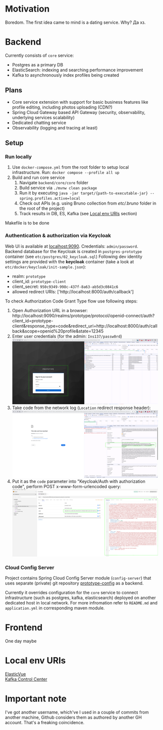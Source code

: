 # Motivation
Boredom.
The first idea came to mind is a dating service. Why? Да хз.

# Backend
Currently consists of `core` service: 
* Postgres as a primary DB
* ElasticSearch: indexing and searching performance improvement
* Kafka to asynchronously index profiles being created

## Plans
* Core service extension with support for basic business features like profile editing, including photos uploading (CDN?)
* Spring Cloud Gateway based API Gateway (security, observability, underlying services scalability)
* Dedicated chatting service
* Observability (logging and tracing at least)

## Setup

### Run locally

1. Use `docker-compose.yml` from the root folder to setup local infrastructure. Run: `docker compose --profile all up`
2. Build and run core service
    1. Navigate `backend/core/core` folder
    2. Build service via `./mvnw clean package`
    3. Run it by executing `java -jar target/{path-to-executable-jar} --spring.profiles.active=local`
    4. Check out APIs (e.g. using Bruno collection from _etc/.bruno_ folder in the root of the project)
    5. Track results in DB, ES, Kafka (see [Local env URIs](#-local-env-uris) section)    
   
Makefile is to be done

### Authentication & authorization via Keycloak
Web UI is available at [localhost:9090](http://localhost:9090/). Credentials: `admin/password`.  
Backend database for the Keycloak is created in `postgres-prototype` container (see `etc/postgres/02_keycloak.sql`)
Following dev identity settings are provided with the **keycloak** container (take a look at `etc/docker/keycloak/init-sample.json`):  
* realm: `prototype`
* client_id: `prototype-client`
* client_secret: `950c9349-998c-437f-8a63-ab5d3c0841c6`
* allowed redirect URIs: ['http://localhost:8000/auth/callback']

To check Authorization Code Grant Type flow use following steps:
1. Open Authorization URL in a browser: http://localhost:9090/realms/prototype/protocol/openid-connect/auth?client_id=prototype-client&response_type=code&redirect_uri=http://localhost:8000/auth/callback&scope=openid%20profile&state=12345
2. Enter user credentials (for the admin: `Ins137/passw0rd`)
![Login](etc/docs/keycloak_001_login.png)
3. Take code from the network log (`Location` redirect response header):
![Request auth code](etc/docs/keycloak_002_request-auth-code.png)
4. Put it as the `code` parameter into "Keycloak/Auth with authorization code", perform POST x-www-form-urlencoded query:
![Request access token](etc/docs/keycloak_003_request-access-token.png)

### Cloud Config Server
Project contains Spring Cloud Config Server module (`config-server`) that uses separate (private) git 
repository [prototype-config](https://github.com/Insomnium/prototype-config) as a backend. 

Currently it overrides configuration for the `core` service to connect infrastructure (such as postgres, kafka, elasticsearch) deployed
on another dedicated host in local network. For more infromation refer to `README.md` and `application.yml` in corresponding maven module. 

# Frontend
One day maybe

# Local env URIs  
[ElasticVue](http://localhost:8085/)  
[Kafka Control Center](http://localhost:9021/)

# Important note
I've got another username, which've I used in a couple of commits from another machine, Github considers them as authored by another GH account. That's a freaking coincidence.

